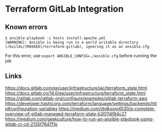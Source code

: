 # Terraform GitLab Integration




## Known errors
```
$ ansible-playbook -i hosts install-apache.yml
[WARNING]: Ansible is being run in a world writable directory
(/builds/[MASKED]/terraform-gitlab), ignoring it as an ansible.cfg
```
For this error, use `export ANSIBLE_CONFIG=./ansible.cfg` before running the job

## Links
https://docs.gitlab.com/ee/user/infrastructure/iac/terraform_state.html
https://docs.gitlab.cn/14.0/ee/user/infrastructure/terraform_state.html
https://gitlab.com/gitlab-org/configure/examples/gitlab-terraform-aws
https://developer.hashicorp.com/terraform/language/settings/backends/http#configuration-variables
https://medium.com/@dksoni4530/a-complete-overview-of-gitlab-managed-terraform-state-b30114f84c27
https://medium.com/geekculture/how-to-run-an-ansible-playbook-using-gitlab-ci-cd-2135f76d7f1e
